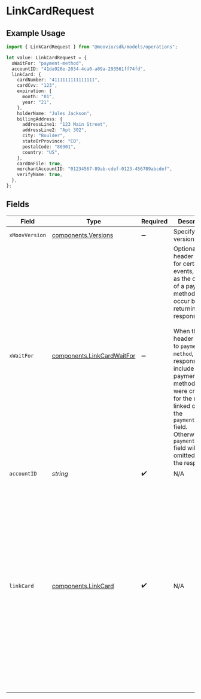 # LinkCardRequest

## Example Usage

```typescript
import { LinkCardRequest } from "@moovio/sdk/models/operations";

let value: LinkCardRequest = {
  xWaitFor: "payment-method",
  accountID: "41da926e-2034-4ca0-a09a-293561ff74fd",
  linkCard: {
    cardNumber: "4111111111111111",
    cardCvv: "123",
    expiration: {
      month: "01",
      year: "21",
    },
    holderName: "Jules Jackson",
    billingAddress: {
      addressLine1: "123 Main Street",
      addressLine2: "Apt 302",
      city: "Boulder",
      stateOrProvince: "CO",
      postalCode: "80301",
      country: "US",
    },
    cardOnFile: true,
    merchantAccountID: "01234567-89ab-cdef-0123-456789abcdef",
    verifyName: true,
  },
};
```

## Fields

| Field                                                                                                                                                                                                                                                                                                                                                                                                             | Type                                                                                                                                                                                                                                                                                                                                                                                                              | Required                                                                                                                                                                                                                                                                                                                                                                                                          | Description                                                                                                                                                                                                                                                                                                                                                                                                       | Example                                                                                                                                                                                                                                                                                                                                                                                                           |
| ----------------------------------------------------------------------------------------------------------------------------------------------------------------------------------------------------------------------------------------------------------------------------------------------------------------------------------------------------------------------------------------------------------------- | ----------------------------------------------------------------------------------------------------------------------------------------------------------------------------------------------------------------------------------------------------------------------------------------------------------------------------------------------------------------------------------------------------------------- | ----------------------------------------------------------------------------------------------------------------------------------------------------------------------------------------------------------------------------------------------------------------------------------------------------------------------------------------------------------------------------------------------------------------- | ----------------------------------------------------------------------------------------------------------------------------------------------------------------------------------------------------------------------------------------------------------------------------------------------------------------------------------------------------------------------------------------------------------------- | ----------------------------------------------------------------------------------------------------------------------------------------------------------------------------------------------------------------------------------------------------------------------------------------------------------------------------------------------------------------------------------------------------------------- |
| `xMoovVersion`                                                                                                                                                                                                                                                                                                                                                                                                    | [components.Versions](../../models/components/versions.md)                                                                                                                                                                                                                                                                                                                                                        | :heavy_minus_sign:                                                                                                                                                                                                                                                                                                                                                                                                | Specify an API version.                                                                                                                                                                                                                                                                                                                                                                                           |                                                                                                                                                                                                                                                                                                                                                                                                                   |
| `xWaitFor`                                                                                                                                                                                                                                                                                                                                                                                                        | [components.LinkCardWaitFor](../../models/components/linkcardwaitfor.md)                                                                                                                                                                                                                                                                                                                                          | :heavy_minus_sign:                                                                                                                                                                                                                                                                                                                                                                                                | Optional header to wait for certain events, such as the creation of a payment method, to occur before returning a response.<br/><br/>When this header is set to `payment-method`, the response will include any payment methods that were created for the newly <br/>linked card in the `paymentMethods` field. Otherwise, the `paymentMethods` field will be omitted from the response.                          | payment-method                                                                                                                                                                                                                                                                                                                                                                                                    |
| `accountID`                                                                                                                                                                                                                                                                                                                                                                                                       | *string*                                                                                                                                                                                                                                                                                                                                                                                                          | :heavy_check_mark:                                                                                                                                                                                                                                                                                                                                                                                                | N/A                                                                                                                                                                                                                                                                                                                                                                                                               |                                                                                                                                                                                                                                                                                                                                                                                                                   |
| `linkCard`                                                                                                                                                                                                                                                                                                                                                                                                        | [components.LinkCard](../../models/components/linkcard.md)                                                                                                                                                                                                                                                                                                                                                        | :heavy_check_mark:                                                                                                                                                                                                                                                                                                                                                                                                | N/A                                                                                                                                                                                                                                                                                                                                                                                                               | {<br/>"cardNumber": "4111111111111111",<br/>"cardCvv": "123",<br/>"expiration": {<br/>"month": "01",<br/>"year": "21"<br/>},<br/>"holderName": "Jules Jackson",<br/>"billingAddress": {<br/>"addressLine1": "123 Main Street",<br/>"addressLine2": "Apt 302",<br/>"city": "Boulder",<br/>"stateOrProvince": "CO",<br/>"postalCode": "80301",<br/>"country": "US"<br/>},<br/>"cardOnFile": true,<br/>"merchantAccountID": "01234567-89ab-cdef-0123-456789abcdef",<br/>"verifyName": true<br/>} |